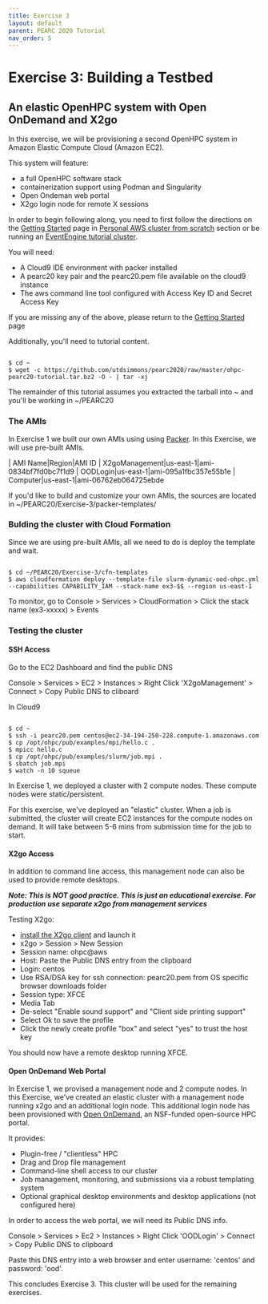 ```yaml
---
title: Exercise 3
layout: default
parent: PEARC 2020 Tutorial
nav_order: 5
---
```


# Exercise 3: Building a Testbed 
## An elastic OpenHPC system with Open OnDemand and X2go

In this exercise, we will be provisioning a second OpenHPC system in Amazon Elastic Compute Cloud (Amazon EC2). 

This system will feature:

* a full OpenHPC software stack
* containerization support using Podman and Singularity
* Open Ondeman web portal
* X2go login node for remote X sessions

In order to begin following along, you need to first follow the directions on the [Getting Started](getting-started.html) page in [Personal AWS cluster from scratch](getting-started.html#personal-aws-cluster-from-scratch) section or be running an [EventEngine tutorial cluster](getting-started.html#eventengine-tutorial-cluster). 

You will need:

* A Cloud9 IDE environment with packer installed
* A pearc20 key pair and the pearc20.pem file available on the cloud9 instance
* The aws command line tool configured with Access Key ID and Secret Access Key

If you are missing any of the above, please return to the [Getting Started](getting-started.html) page

Additionally, you'll need to tutorial content. 

~~~

$ cd ~
$ wget -c https://github.com/utdsimmons/pearc2020/raw/master/ohpc-pearc20-tutorial.tar.bz2 -O - | tar -xj

~~~

The remainder of this tutorial assumes you extracted the tarball into ~ and you'll be working in ~/PEARC20



### The AMIs

In Exercise 1 we built our own AMIs using using [Packer](https://www.packer.io/). 
In this Exercise, we will use pre-built AMIs. 


| AMI Name|Region|AMI ID
| X2goManagement|us-east-1|ami-0834bf7fd0bc7f1d9
| OODLogin|us-east-1|ami-095a1fbc357e55b1e
| Computer|us-east-1|ami-06762eb064725ebde

If you'd like to build and customize your own AMIs, the sources are located in ~/PEARC20/Exercise-3/packer-templates/

### Bulding the cluster with Cloud Formation

Since we are using pre-built AMIs, all we need to do is deploy the template and wait.
~~~

$ cd ~/PEARC20/Exercise-3/cfn-templates
$ aws cloudformation deploy --template-file slurm-dynamic-ood-ohpc.yml --capabilities CAPABILITY_IAM --stack-name ex3-$$ --region us-east-1
~~~

To monitor, go to Console > Services > CloudFormation > Click the stack name (ex3-xxxxx) > Events


### Testing the cluster

#### SSH Access

Go to the EC2 Dashboard and find the public DNS 

Console > Services > EC2 > Instances > Right Click 'X2goManagement' > Connect > Copy Public DNS to cliboard 

In Cloud9

~~~

$ cd ~
$ ssh -i pearc20.pem centos@ec2-34-194-250-228.compute-1.amazonaws.com
$ cp /opt/ohpc/pub/examples/mpi/hello.c .
$ mpicc hello.c
$ cp /opt/ohpc/pub/examples/slurm/job.mpi .
$ sbatch job.mpi
$ watch -n 10 squeue

~~~

In Exercise 1, we deployed a cluster with 2 compute nodes. These compute nodes were static/persistent.

For this exercise, we've deployed an "elastic" cluster. When a job is submitted, the cluster will create EC2 instances for the compute nodes on demand.
It will take between 5-6 mins from submission time for the job to start.

#### X2go Access

In addition to command line access, this management node can also be used to provide remote desktops.

***Note: This is NOT good practice. This is just an educational exercise. For production use separate x2go from management services***

Testing X2go:

* [install the X2go client](https://wiki.x2go.org/doku.php/download:start) and launch it
* x2go > Session > New Session
* Session name: ohpc@aws
* Host: Paste the Public DNS entry from the clipboard
* Login: centos
* Use RSA/DSA key for ssh connection: pearc20.pem from OS specific browser downloads folder
* Session type: XFCE 
* Media Tab
* De-select "Enable sound support" and "Client side printing support"
* Select Ok to save the profile
* Click the newly create profile "box" and select "yes" to trust the host key

You should now have a remote desktop running XFCE.

#### Open OnDemand Web Portal

In Exercise 1, we provised a management node and 2 compute nodes. In this Exercise, we've created an elastic cluster with a management node running x2go and an additional login node.
This additional login node has been provisioned with [Open OnDemand](https://openondemand.org/), an NSF-funded open-source HPC portal.

It provides:

* Plugin-free / "clientless" HPC
* Drag and Drop file management
* Command-line shell access to our cluster
* Job management, monitoring, and submissions via a robust templating system
* Optional graphical desktop environments and desktop applications (not configured here)

In order to access the web portal, we will need its Public DNS info. 

Console > Services > Ec2 > Instances > Right Click 'OODLogin' > Connect > Copy Public DNS to clipboard

Paste this DNS entry into a web browser and enter username: 'centos' and password: 'ood'.


This concludes Exercise 3. This cluster will be used for the remaining exercises.



